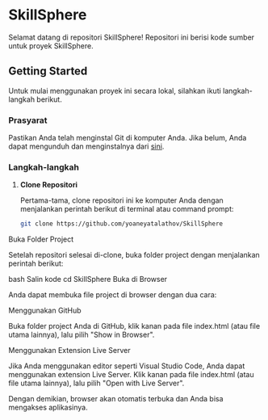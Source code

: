 # SkillSphere

Selamat datang di repositori SkillSphere! Repositori ini berisi kode sumber untuk proyek SkillSphere.

## Getting Started

Untuk mulai menggunakan proyek ini secara lokal, silahkan ikuti langkah-langkah berikut.

### Prasyarat

Pastikan Anda telah menginstal Git di komputer Anda. Jika belum, Anda dapat mengunduh dan menginstalnya dari [sini](https://git-scm.com/downloads).

### Langkah-langkah

1. **Clone Repositori**

   Pertama-tama, clone repositori ini ke komputer Anda dengan menjalankan perintah berikut di terminal atau command prompt:

   ```bash
   git clone https://github.com/yoaneyatalathov/SkillSphere
Buka Folder Project

Setelah repositori selesai di-clone, buka folder project dengan menjalankan perintah berikut:

bash
Salin kode
cd SkillSphere
Buka di Browser

Anda dapat membuka file project di browser dengan dua cara:

Menggunakan GitHub

Buka folder project Anda di GitHub, klik kanan pada file index.html (atau file utama lainnya), lalu pilih "Show in Browser".

Menggunakan Extension Live Server

Jika Anda menggunakan editor seperti Visual Studio Code, Anda dapat menggunakan extension Live Server. Klik kanan pada file index.html (atau file utama lainnya), lalu pilih "Open with Live Server".

Dengan demikian, browser akan otomatis terbuka dan Anda bisa mengakses aplikasinya.
